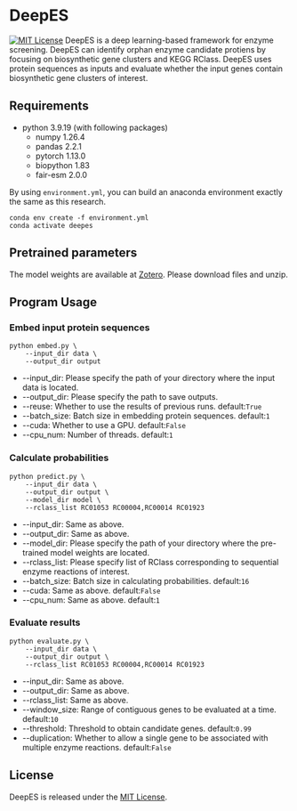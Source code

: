# DeepES
[![MIT License](https://img.shields.io/badge/License-MIT-blue.svg)](LICENSE)
DeepES is a deep learning-based framework for enzyme screening.
DeepES can identify orphan enzyme candidate protiens by focusing on biosynthetic gene clusters and KEGG RClass.
DeepES uses protein sequences as inputs and evaluate whether the input genes contain biosynthetic gene clusters of interest.

## Requirements
- python 3.9.19 (with following packages)
  - numpy 1.26.4
  - pandas 2.2.1
  - pytorch 1.13.0
  - biopython 1.83
  - fair-esm 2.0.0

By using `environment.yml`, you can build an anaconda environment exactly the same as this research.
```
conda env create -f environment.yml
conda activate deepes
```

## Pretrained parameters
The model weights are available at [Zotero](https://doi.org/10.5281/zenodo.11123900).
Please download files and unzip.

## Program Usage
### Embed input protein sequences
```
python embed.py \
    --input_dir data \
    --output_dir output
```
- --input_dir: Please specify the path of your directory where the input data is located.
- --output_dir: Please specify the path to save outputs.
- --reuse: Whether to use the results of previous runs. default:`True`
- --batch_size: Batch size in embedding protein sequences. default:`1`
- --cuda: Whether to use a GPU. default:`False`
- --cpu_num: Number of threads. default:`1`

### Calculate probabilities
```
python predict.py \
    --input_dir data \
    --output_dir output \
    --model_dir model \
    --rclass_list RC01053 RC00004,RC00014 RC01923
```
- --input_dir: Same as above.
- --output_dir: Same as above.
- --model_dir: Please specify the path of your directory where the pre-trained model weights are located.
- --rclass_list: Please specify list of RClass corresponding to sequential enzyme reactions of interest.
- --batch_size: Batch size in calculating probabilities. default:`16`
- --cuda: Same as above. default:`False`
- --cpu_num: Same as above. default:`1`

### Evaluate results
```
python evaluate.py \
    --input_dir data \
    --output_dir output \
    --rclass_list RC01053 RC00004,RC00014 RC01923
```
- --input_dir: Same as above.
- --output_dir: Same as above.
- --rclass_list: Same as above.
- --window_size: Range of contiguous genes to be evaluated at a time. default:`10`
- --threshold: Threshold to obtain candidate genes. default:`0.99`
- --duplication: Whether to allow a single gene to be associated with multiple enzyme reactions. default:`False`

## License
DeepES is released under the [MIT License](LICENSE).